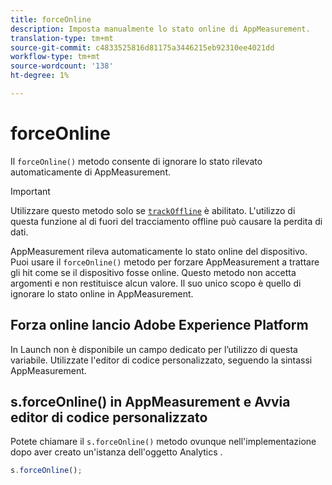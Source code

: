 ```yaml
---
title: forceOnline
description: Imposta manualmente lo stato online di AppMeasurement.
translation-type: tm+mt
source-git-commit: c4833525816d81175a3446215eb92310ee4021dd
workflow-type: tm+mt
source-wordcount: '138'
ht-degree: 1%

---
```



# forceOnline

Il `forceOnline()` metodo consente di ignorare lo stato rilevato automaticamente di AppMeasurement.

>[!IMPORTANT]
>
>Utilizzare questo metodo solo se [`trackOffline`](../config-vars/trackoffline.md) è abilitato. L&#39;utilizzo di questa funzione al di fuori del tracciamento offline può causare la perdita di dati.

AppMeasurement rileva automaticamente lo stato online del dispositivo. Puoi usare il `forceOnline()` metodo per forzare AppMeasurement a trattare gli hit come se il dispositivo fosse online. Questo metodo non accetta argomenti e non restituisce alcun valore. Il suo unico scopo è quello di ignorare lo stato online in AppMeasurement.

## Forza online  lancio Adobe Experience Platform

In Launch non è disponibile un campo dedicato per l’utilizzo di questa variabile. Utilizzate l&#39;editor di codice personalizzato, seguendo la sintassi AppMeasurement.

## s.forceOnline() in AppMeasurement e Avvia editor di codice personalizzato

Potete chiamare il `s.forceOnline()` metodo ovunque nell&#39;implementazione dopo aver creato un&#39;istanza dell&#39;oggetto Analytics .

```js
s.forceOnline();
```
